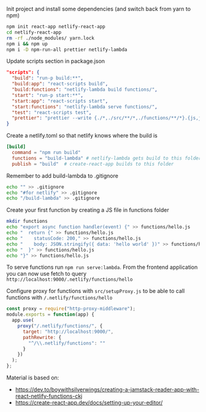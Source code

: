 Init project and install some dependencies (and switch back from yarn to npm)

```bash
npm init react-app netlify-react-app
cd netlify-react-app
rm -rf ./node_modules/ yarn.lock
npm i && npm up
npm i -D npm-run-all prettier netlify-lambda
```

Update scripts section in package.json

```json
"scripts": {
  "build": "run-p build:**",
  "build:app": "react-scripts build",
  "build:functions": "netlify-lambda build functions/",
  "start": "run-p start:**",
  "start:app": "react-scripts start",
  "start:functions": "netlify-lambda serve functions/",
  "test": "react-scripts test",
  "prettier": "prettier --write {./*,./src/**/*,./functions/**/*}.{js,jsx,json,md}"
}
```

Create a netlify.toml so that netlify knows where the build is

```toml
[build]
  command = "npm run build"
  functions = "build-lambda" # netlify-lambda gets build to this folder
  publish = "build"  # create-react-app builds to this folder
```

Remember to add build-lambda to .gitignore

```bash
echo "" >> .gitignore
echo "#for netlify" >> .gitignore
echo "/build-lambda" >> .gitignore
```

Create your first function by creating a JS file in functions folder

```bash
mkdir functions
echo "export async function handler(event) {" >> functions/hello.js
echo "  return {" >> functions/hello.js
echo "    statusCode: 200," >> functions/hello.js
echo "    body: JSON.stringify({ data: 'hello world' })" >> functions/hello.js
echo "  }" >> functions/hello.js
echo "}" >> functions/hello.js
```

To serve functions run `npm run serve:lambda`.
From the frontend application you can now use fetch to query `http://localhost:9000/.netlify/functions/hello`

Configure proxy for functions with `src/setupProxy.js` to be able to call functions with `/.netlify/functions/hello`

```javascript
const proxy = require("http-proxy-middleware");
module.exports = function(app) {
  app.use(
    proxy("/.netlify/functions/", {
      target: "http://localhost:9000/",
      pathRewrite: {
        "^/\\.netlify/functions": ""
      }
    })
  );
};
```

Material is based on:

- https://dev.to/boywithsilverwings/creating-a-jamstack-reader-app-with-react-netlify-functions-ckj
- https://create-react-app.dev/docs/setting-up-your-editor/
